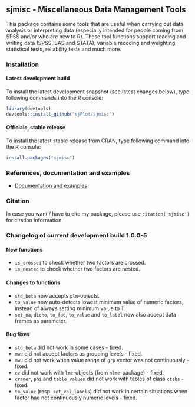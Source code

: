 sjmisc - Miscellaneous Data Management Tools
------------------------------------------------------------------------------
This package contains some tools that are useful when carrying out data analysis or interpreting data (especially intended for people coming from SPSS and/or who are new to R). These tool functions support reading and writing data (SPSS, SAS and STATA), variable recoding and weighting, statistical tests, reliability tests and much more.


### Installation

#### Latest development build

To install the latest development snapshot (see latest changes below), type following commands into the R console:

```r
library(devtools)
devtools::install_github("sjPlot/sjmisc")
```

#### Officiale, stable release
To install the latest stable release from CRAN, type following command into the R console:

```r
install.packages("sjmisc")
```

### References, documentation and examples

- [Documentation and examples](http://www.strengejacke.de/sjPlot/)


### Citation

In case you want / have to cite my package, please use `citation('sjmisc')` for citation information. 


### Changelog of current development build 1.0.0-5

#### New functions
* `is_crossed` to check whether two factors are crossed.
* `is_nested` to check whether two factors are nested.

#### Changes to functions
* `std_beta` now accepts `plm`-objects.
* `to_value` now auto-detects lowest minimum value of numeric factors, instead of always setting minimum value to 1.
* `set_na`, `dicho`, `to_fac`, `to_value` and `to_label` now also accept data frames as parameter.

#### Bug fixes
* `std_beta` did not work in some cases - fixed.
* `mwu` did not accept factors as grouping levels - fixed.
* `mwu` did not work when value range of `grp` vector was not continuously - fixed.
* `cv` did not work with `lme`-objects (from `nlme`-package) - fixed.
* `cramer`, `phi` and `table_values` did not work with tables of class `xtabs` - fixed.
* `to_value` (resp. `set_val_labels`) did not work in certain situations when factor had not continuously numeric levels - fixed.
